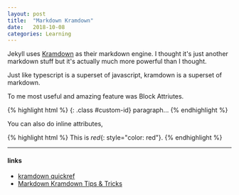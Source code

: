 ```yaml
---
layout: post
title:  "Markdown Kramdown"
date:   2018-10-08
categories: Learning
---
```


Jekyll uses [Kramdown](https://kramdown.gettalong.org/) as their markdown engine.
I thought it's just another markdown stuff but it's actually much more powerful than I thought.

Just like typescript is a superset of javascript, kramdown is a superset of markdown.

To me most useful and amazing feature was Block Attriutes.

{% highlight html %}
  {: .class #custom-id}
  paragraph...
{% endhighlight %}

You can also do inline attributes,

{% highlight html %}
This is *red*{: style="color: red"}.
{% endhighlight %}



---

#### links

- [kramdown quickref](https://kramdown.gettalong.org/quickref.html)
- [Markdown Kramdown Tips & Tricks](https://about.gitlab.com/2016/07/19/markdown-kramdown-tips-and-tricks/)
